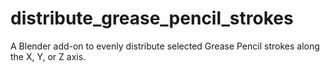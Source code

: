 # distribute_grease_pencil_strokes
A Blender add-on to evenly distribute selected Grease Pencil strokes along the X, Y, or Z axis.
